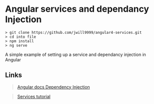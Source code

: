 # Angular services and dependancy Injection

```
> git clone https://github.com/jwill9999/angular4-services.git
> cd into file
> npm install
> ng serve
```

A simple example of setting up a service and dependancy injection in Angular

## Links

> [Angular docs Dependency Injection](https://angular.io/docs/ts/latest/guide/dependency-injection.html)

> [Services tutorial](https://code.tutsplus.com/tutorials/how-to-build-an-angular-2-service--cms-27943)
